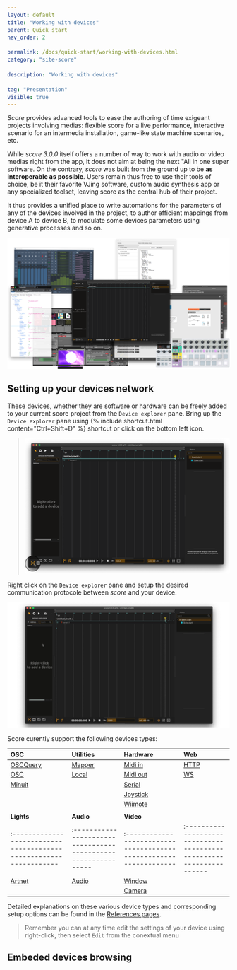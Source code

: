 ```yaml
---
layout: default
title: "Working with devices"
parent: Quick start
nav_order: 2

permalink: /docs/quick-start/working-with-devices.html
category: "site-score"

description: "Working with devices"

tag: "Presentation"
visible: true
---
```


*Score* provides advanced tools to ease the authoring of time exigeant projects involving medias: flexible score for a live performance, interactive scenario for an intermedia installation, game-like state machine scenarios, etc. 

While *score 3.0.0* itself offers a number of way to work with audio or video medias right from the app, it does not aim at being the next "All in one super software. On the contrary, *score* was built from the ground up to be **as interoperable as possible**. Users remain thus free to use their tools of choice, be it their favorite VJing software, custom audio synthesis app or any specialized toolset, leaving score as the central hub of their project. 

It thus provides a unified place to write automations for the parameters of any of the devices involved in the project, to author efficient mappings from device A to device B, to modulate some devices parameters using generative processes and so on.

![score main window](/assets/images/quick-start/working-with-devices/ecosystem.png "score main window")

## Setting up your devices network

These devices, whether they are software or hardware can be freely added to your current score project from the `Device explorer` pane. Bring up the `Device explorer` pane using {% include shortcut.html content="Ctrl+Shift+D" %} shortcut or click on the bottom left icon.

> ![Device explorer icon](/assets/images/quick-start/working-with-devices/de-button.png "Device explorer icon")

Right click on the `Device explorer` pane and setup the desired communication protocole between *score* and your device.

![Adding a device to *score* project](/assets/images/quick-start/working-with-devices/add-device.gif "Adding a device to *score* project")

Score curently support the following devices types:

| OSC                                                             | Utilities                                                   | Hardware                                                        | Web                                                               |
|:----------------------------------------------------------------|:------------------------------------------------------------|:----------------------------------------------------------------|:------------------------------------------------------------------|
| [OSCQuery](/docs/references/devices-types/oscquery-device.html) | [Mapper](/docs/references/devices-types/mapper-device.html) | [Midi in](/docs/references/devices-types/midiin-device.html)    | [HTTP](/docs/references/devices-types/http-device.html)           |
| [OSC](/docs/references/devices-types/osc-device.html)           | [Local](/docs/references/devices-types/local-device.html)   | [Midi out](/docs/references/devices-types/midiout-device.html)  | [WS](/docs/references/devices-types/ws-device.html)               |
| [Minuit](/docs/references/devices-types/minuit-device.html)     |                                                             | [Serial](/docs/references/devices-types/serial-device.html)     |                                                                   |
|                                                                 |                                                             | [Joystick](/docs/references/devices-types/joystick-device.html) |                                                                   |
|                                                                 |                                                             | [Wiimote](/docs/references/devices-types/wiimote-device.html)   |                                                                   |
|                                                                 |                                                             |                                                                 |                                                                   |
| **Lights**                                                      | **Audio**                                                   | **Video**                                                       |                                                                   |
|:----------------------------------------------------------------|:------------------------------------------------------------|:----------------------------------------------------------------|:------------------------------------------------------------------|
| [Artnet](/docs/references/devices-types/artnet-device.html)     | [Audio](/docs/references/devices-types/audio-device.html)   | [Window](/docs/references/devices-types/window-device.html)     |                                                                   |
|                                                                 |                                                             | [Camera](/docs/references/devices-types/camera-device.html)     |                                                                   |


Detailed explanations on these various device types and corresponding setup options can be found in the [References pages](/docs/references/devices-types).

> Remember you can at any time edit the settings of your device using right-click, then select `Edit` from the conextual menu

## Embeded devices browsing

